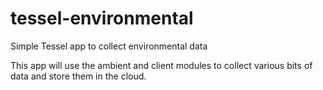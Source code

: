 tessel-environmental
====================

Simple Tessel app to collect environmental data

This app will use the ambient and client modules to collect various bits of data and store them in the cloud.
